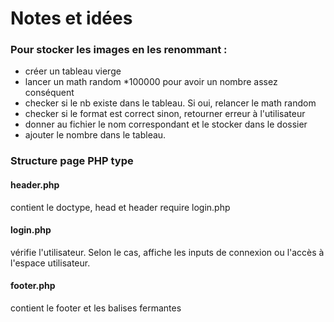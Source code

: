 # Notes et idées

### Pour stocker les images en les renommant :
- créer un tableau vierge
- lancer un math random *100000 pour avoir un nombre assez conséquent
- checker si le nb existe dans le tableau. Si oui, relancer le math random
- checker si le format est correct sinon, retourner erreur à l'utilisateur
- donner au fichier le nom correspondant et le stocker dans le dossier
- ajouter le nombre dans le tableau. 


### Structure page PHP type

#### header.php

contient le doctype, head et header
require login.php

#### login.php
vérifie l'utilisateur. Selon le cas, affiche  les inputs de connexion ou l'accès à l'espace utilisateur.
 
 

#### footer.php
contient le footer et les balises fermantes

